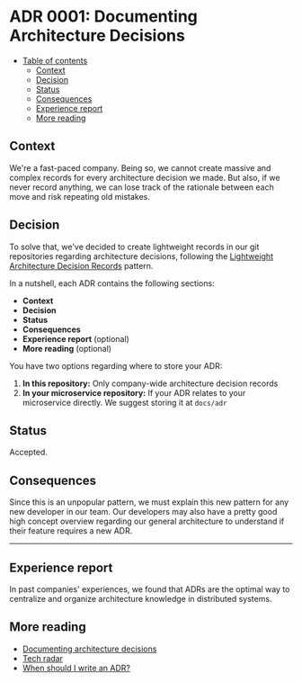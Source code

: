 # ADR 0001: Documenting Architecture Decisions

* [Table of contents](#)
  * [Context](#context)
  * [Decision](#decision)
  * [Status](#status)
  * [Consequences](#consequences)
  * [Experience report](#experience-report)
  * [More reading](#more-reading)

## Context

We're a fast-paced company. Being so, we cannot create massive and complex records for every architecture decision we made. But also, if we never record anything, we can lose track of the rationale between each move and risk repeating old mistakes.

## Decision

To solve that, we've decided to create lightweight records in our git repositories regarding architecture decisions, following the [Lightweight Architecture Decision Records](https://www.thoughtworks.com/radar/techniques/lightweight-architecture-decision-records) pattern.

In a nutshell, each ADR contains the following sections:
* **Context**
* **Decision**
* **Status**
* **Consequences**
* **Experience report** (optional)
* **More reading** (optional)

You have two options regarding where to store your ADR:
1. **In this repository:** Only company-wide architecture decision records
2. **In your microservice repository:** If your ADR relates to your microservice directly. We suggest storing it at `docs/adr`

## Status

Accepted.

## Consequences

Since this is an unpopular pattern, we must explain this new pattern for any new developer in our team. Our developers may also have a pretty good high concept overview regarding our general architecture to understand if their feature requires a new ADR.

---

## Experience report

In past companies' experiences, we found that ADRs are the optimal way to centralize and organize architecture knowledge in distributed systems.

## More reading

* [Documenting architecture decisions](https://cognitect.com/blog/2011/11/15/documenting-architecture-decisions)
* [Tech radar](https://www.thoughtworks.com/radar/techniques/lightweight-architecture-decision-records)
* [When should I write an ADR?](https://engineering.atspotify.com/2020/04/14/when-should-i-write-an-architecture-decision-record/)
